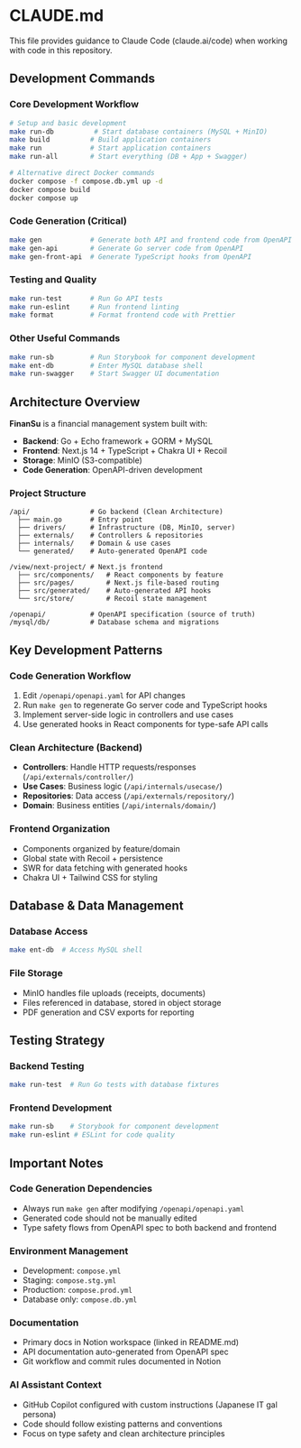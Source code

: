 # CLAUDE.md

This file provides guidance to Claude Code (claude.ai/code) when working with code in this repository.

## Development Commands

### Core Development Workflow
```bash
# Setup and basic development
make run-db          # Start database containers (MySQL + MinIO)
make build          # Build application containers
make run            # Start application containers
make run-all        # Start everything (DB + App + Swagger)

# Alternative direct Docker commands
docker compose -f compose.db.yml up -d
docker compose build
docker compose up
```

### Code Generation (Critical)
```bash
make gen            # Generate both API and frontend code from OpenAPI spec
make gen-api        # Generate Go server code from OpenAPI
make gen-front-api  # Generate TypeScript hooks from OpenAPI
```

### Testing and Quality
```bash
make run-test       # Run Go API tests
make run-eslint     # Run frontend linting
make format         # Format frontend code with Prettier
```

### Other Useful Commands
```bash
make run-sb         # Run Storybook for component development
make ent-db         # Enter MySQL database shell
make run-swagger    # Start Swagger UI documentation
```

## Architecture Overview

**FinanSu** is a financial management system built with:
- **Backend**: Go + Echo framework + GORM + MySQL
- **Frontend**: Next.js 14 + TypeScript + Chakra UI + Recoil
- **Storage**: MinIO (S3-compatible)
- **Code Generation**: OpenAPI-driven development

### Project Structure
```
/api/               # Go backend (Clean Architecture)
  ├── main.go       # Entry point
  ├── drivers/      # Infrastructure (DB, MinIO, server)
  ├── externals/    # Controllers & repositories
  ├── internals/    # Domain & use cases
  └── generated/    # Auto-generated OpenAPI code

/view/next-project/ # Next.js frontend
  ├── src/components/   # React components by feature
  ├── src/pages/        # Next.js file-based routing
  ├── src/generated/    # Auto-generated API hooks
  └── src/store/        # Recoil state management

/openapi/           # OpenAPI specification (source of truth)
/mysql/db/          # Database schema and migrations
```

## Key Development Patterns

### Code Generation Workflow
1. Edit `/openapi/openapi.yaml` for API changes
2. Run `make gen` to regenerate Go server code and TypeScript hooks
3. Implement server-side logic in controllers and use cases
4. Use generated hooks in React components for type-safe API calls

### Clean Architecture (Backend)
- **Controllers**: Handle HTTP requests/responses (`/api/externals/controller/`)
- **Use Cases**: Business logic (`/api/internals/usecase/`)
- **Repositories**: Data access (`/api/externals/repository/`)
- **Domain**: Business entities (`/api/internals/domain/`)

### Frontend Organization
- Components organized by feature/domain
- Global state with Recoil + persistence
- SWR for data fetching with generated hooks
- Chakra UI + Tailwind CSS for styling

## Database & Data Management

### Database Access
```bash
make ent-db  # Access MySQL shell
```

### File Storage
- MinIO handles file uploads (receipts, documents)
- Files referenced in database, stored in object storage
- PDF generation and CSV exports for reporting

## Testing Strategy

### Backend Testing
```bash
make run-test  # Run Go tests with database fixtures
```

### Frontend Development
```bash
make run-sb    # Storybook for component development
make run-eslint # ESLint for code quality
```

## Important Notes

### Code Generation Dependencies
- Always run `make gen` after modifying `/openapi/openapi.yaml`
- Generated code should not be manually edited
- Type safety flows from OpenAPI spec to both backend and frontend

### Environment Management
- Development: `compose.yml`
- Staging: `compose.stg.yml` 
- Production: `compose.prod.yml`
- Database only: `compose.db.yml`

### Documentation
- Primary docs in Notion workspace (linked in README.md)
- API documentation auto-generated from OpenAPI spec
- Git workflow and commit rules documented in Notion

### AI Assistant Context
- GitHub Copilot configured with custom instructions (Japanese IT gal persona)
- Code should follow existing patterns and conventions
- Focus on type safety and clean architecture principles
